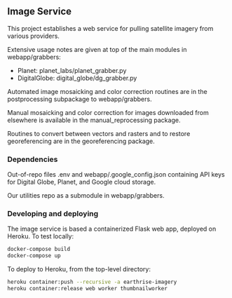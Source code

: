 
## Image Service

This project establishes a web service for pulling satellite imagery from
various providers.

Extensive usage notes are given at top of the main modules in webapp/grabbers:
* Planet: planet_labs/planet_grabber.py
* DigitalGlobe: digital_globe/dg_grabber.py

Automated image mosaicking and color correction routines
are in the postprocessing subpackage to webapp/grabbers.

Manual mosaicking and color correction for images downloaded from
elsewhere is available in the manual_reprocessing package.

Routines to convert between vectors and rasters and to restore
georeferencing are in the georeferencing package.

### Dependencies 

Out-of-repo files .env and webapp/.google_config.json containing API
keys for Digital Globe, Planet, and Google cloud storage.

Our utilities repo as a submodule in webapp/grabbers. 

### Developing and deploying

The image service is based a containerized Flask web app, deployed on
Heroku. To test locally:

```bash
docker-compose build
docker-compose up
```

To deploy to Heroku, from the top-level directory:

```bash
heroku container:push --recursive -a earthrise-imagery
heroku container:release web worker thumbnailworker

```
